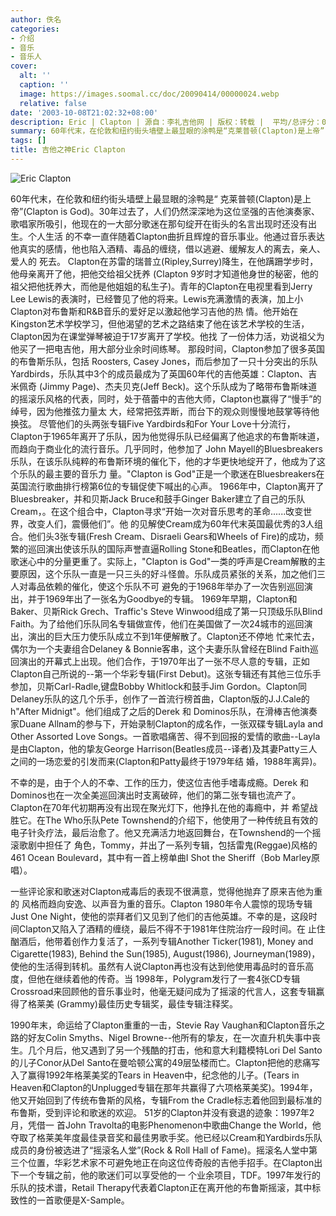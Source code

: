 ```yaml
---
author: 佚名
categories:
- 介绍
- 音乐
- 音乐人
cover:
  alt: ''
  caption: ''
  image: https://images.soomal.cc/doc/20090414/00000024.webp
  relative: false
date: '2003-10-08T21:02:32+08:00'
description: Eric | Clapton | 源自：李礼吉他网 | 版权：转载 |  平均/总评分：00.00/0
summary: 60年代末，在伦敦和纽约街头墙壁上最显眼的涂鸭是“克莱普顿(Clapton)是上帝”(Clapton is God)。30年过去了，人们仍然深深地为这位坚强的吉他演奏家、歌唱家所吸引，他现在的一大部分歌迷在那句绽开在街头的名言出现时还没有出生。
tags: []
title: 吉他之神Eric Clapton
---
```


![Eric Clapton](https://images.soomal.cc/doc/20090414/00000024.webp)





60年代末，在伦敦和纽约街头墙壁上最显眼的涂鸭是“ 
克莱普顿(Clapton)是上帝”(Clapton is God)。30年过去了，人们仍然深深地为这位坚强的吉他演奏家、歌唱家所吸引，他现在的一大部分歌迷在那句绽开在街头的名言出现时还没有出生。个人生活 
的不幸一直伴随着Clapton曲折且辉煌的音乐事业。他通过音乐表达他真实的感情，他也陷入酒精、毒品的缠绕，借以逃避、缓解友人的离去，亲人、爱人的 
死去。
Clapton在苏雷的瑞普立(Ripley,Surrey)降生，在他蹒跚学步时，他母亲离开了他，把他交给祖父抚养 
(Clapton 9岁时才知道他身世的秘密，他的祖父把他抚养大，而他是他姐姐的私生子)。青年的Clapton在电视里看到Jerry 
Lee Lewis的表演时，已经瞥见了他的将来。Lewis充满激情的表演，加上小Clapton对布鲁斯和R&B音乐的爱好足以激起他学习吉他的热 
情。他开始在Kingston艺术学校学习，但他渴望的艺术之路结束了他在该艺术学校的生活，Clapton因为在课堂弹琴被迫于17岁离开了学校。他找 
了一份体力活，劝说祖父为他买了一把电吉他，用大部分业余时间练琴。
那段时间，Clapton参加了很多英国的布鲁斯乐队，包括 
Roosters, Casey Jones，而后参加了一只十分突出的乐队Yardbirds，乐队其中3个的成员最成为了英国60年代的吉他英雄：Clapton、吉米佩奇 
(Jimmy Page)、杰夫贝克(Jeff Beck)。这个乐队成为了略带布鲁斯味道的摇滚乐风格的代表，同时，处于蓓蕾中的吉他大师，Clapton也赢得了“慢手”的绰号，因为他推弦力量太 
大，经常把弦弄断，而台下的观众则慢慢地鼓掌等待他换弦。
尽管他们的头两张专辑Five Yardbirds和For Your Love十分流行，Clapton于1965年离开了乐队，因为他觉得乐队已经偏离了他追求的布鲁斯味道，而趋向于商业化的流行音乐。几乎同时，他参加了 
John Mayell的Bluesbreakers乐队，在该乐队纯粹的布鲁斯环境的催化下，他的才华更快地绽开了，他成为了这个乐队的最主要的音乐力 
量。"Clapton is God"正是一个歌迷在Bluesbreakers在英国流行歌曲排行榜第6位的专辑促使下喊出的心声。
 1966年中，Clapton离开了Bluesbreaker，并和贝斯Jack Bruce和鼓手Ginger 
Baker建立了自己的乐队Cream，。在这个组合中，Clapton寻求“开始一次对音乐思考的革命......改变世界，改变人们，震慑他们”。他 
的见解使Cream成为60年代末英国最优秀的3人组合。他们头3张专辑(Fresh 
Cream、Disraeli Gears和Wheels of Fire)的成功，频繁的巡回演出使该乐队的国际声誉直逼Rolling 
Stone和Beatles，而Clapton在他歌迷心中的分量更重了。实际上，"Clapton 
is God"一类的呼声是Cream解散的主要原因，这个乐队一直是一只三头的好斗怪兽。乐队成员紧张的关系，加之他们三人对毒品依赖的催化，使这个乐队不可 
避免的于1968年举办了一次告别巡回演出，并于1969年出了一张名为Goodbye的专辑。
1969年早期，Clapton和 Baker、贝斯Rick Grech、Traffic's Steve 
Winwood组成了第一只顶级乐队Blind Faith。为了给他们乐队同名专辑做宣传，他们在美国做了一次24城市的巡回演出，演出的巨大压力使乐队成立不到1年便解散了。Clapton还不停地 
忙来忙去，偶尔为一个夫妻组合Delaney & Bonnie客串，这个夫妻乐队曾经在Blind 
Faith巡回演出的开幕式上出现。他们合作，于1970年出了一张不尽人意的专辑，正如Clapton自己所说的--第一个华彩专辑(First 
Debut)。这张专辑还有其他三位乐手参加，贝斯Carl-Radle,键盘Bobby 
Whitlock和鼓手Jim Gordon。Clapton同Delaney乐队的这几个乐手，创作了一首流行榜首曲，Clapton版的J.J.Cale的h"After 
Midnigt"。他们组成了之后的Derek 和 Dominos乐队，在滑棒吉他演奏家Duane 
Allnam的参与下，开始录制Clapton的成名作，一张双碟专辑Layla 
and Other Assorted Love Songs。一首歌唱痛苦、得不到回报的爱情的歌曲--Layla是由Clapton，他的挚友George 
Harrison(Beatles成员--译者)及其妻Patty三人之间的一场恋爱的引发而来(Clapton和Patty最终于1979年结 
婚，1988年离异)。

不幸的是，由于个人的不幸、工作的压力，使这位吉他手嗜毒成瘾。Derek 
和 Dominos也在一次全美巡回演出时支离破碎，他们的第二张专辑也流产了。Clapton在70年代初期再没有出现在聚光灯下，他挣扎在他的毒瘾中，并 
希望战胜它。在The Who乐队Pete Townshend的介绍下，他使用了一种传统且有效的电子针灸疗法，最后治愈了。他又充满活力地返回舞台，在Townshend的一个摇滚歌剧中担任了 
角色，Tommy，并出了一系列专辑，包括雷鬼(Reggae)风格的461 
Ocean Boulevard，其中有一首上榜单曲I Shot the Sheriff（Bob Marley原唱）。



一些评论家和歌迷对Clapton戒毒后的表现不很满意，觉得他抛弃了原来吉他为重的 
风格而趋向安逸、以声音为重的音乐。Clapton 1980年令人震惊的现场专辑Just 
One Night，使他的崇拜者们又见到了他们的吉他英雄。不幸的是，这段时间Clapton又陷入了酒精的缠绕，最后不得不于1981年住院治疗一段时间。在 
止住酗酒后，他带着创作力复活了，一系列专辑Another 
Ticker(1981), Money and Cigarette(1983), Behind the Sun(1985), August(1986), 
Journeyman(1989)，使他的生活得到转机。虽然有人说Clapton再也没有达到他使用毒品时的音乐高度，但他在继续着他的传奇。当 
1998年，Polygram发行了一套4张CD专辑Crossroad来回顾他的音乐事业时，他毫无疑问成为了摇滚的代言人，这套专辑赢得了格莱美 
(Grammy)最佳历史专辑奖，最佳专辑注释奖。

1990年末，命运给了Clapton重重的一击，Stevie Ray Vaughan和Clapton音乐之路的好友Colin 
Smyths、Nigel Browne--他所有的挚友，在一次直升机失事中丧生。几个月后，他又遇到了另一个残酷的打击，他和意大利籍模特Lori 
Del Santo的儿子Conor从Del Santo在曼哈顿公寓的49层坠楼而亡。Clapton把他的悲痛写入了赢得1992年格莱美奖的Tears 
in Heaven中，纪念他的儿子。(Tears in Heaven和Clapton的Unplugged专辑在那年共赢得了六项格莱美奖)。1994年，他又开始回到了传统布鲁斯的风格，专辑From 
the Cradle标志着他回到最标准的布鲁斯，受到评论和歌迷的欢迎。
51岁的Clapton并没有衰退的迹象：1997年2月，凭借一 首John 
Travolta的电影Phenomenon中歌曲Change the World，他夺取了格莱美年度最佳录音奖和最佳男歌手奖。他已经以Cream和Yardbirds乐队成员的身份被选进了“摇滚名人堂”(Rock 
& Roll Hall of Fame)。摇滚名人堂中第三个位置，华彩艺术家不可避免地正在向这位传奇般的吉他手招手。在Clapton出下一个专辑之前，他的歌迷们可以享受他的一 
个业余项目，TDF。1997年发行的乐队的技术谱，Retail Therapy代表着Clapton正在离开他的布鲁斯摇滚，其中标致性的一首歌便是X-Sample。